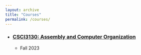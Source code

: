 ```yaml
---
layout: archive
title: "Courses"
permalink: /courses/
---
```

<!-- author_profile: true -->

<!--* ### [CSCI3130: Assembly and Computer Organization](https://letian-zhang.github.io/CSCI3130/) -->
<!--   * Fall 2023 -->

* ### [CSCI3130: Assembly and Computer Organization](https://letian-zhang.github.io/CSCI3130/)
  * Fall 2023





